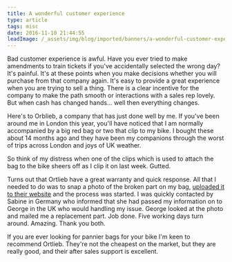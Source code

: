 ```yaml
---
title: A wonderful customer experience
type: article
tags: misc
date: 2016-11-10 21:44:55
leadImage: /_assets/img/blog/imported/banners/a-wonderful-customer-experience.jpg
---
```


<p class="p1"> Bad customer experience is awful. Have you ever tried to make amendments to train tickets if you&#39;ve accidentally selected the wrong day? It&#39;s painful. It&#39;s at these points when you make decisions whether you will purchase from that company again. It&#39;s easy to provide a great experience when you are trying to sell a thing. There is a clear incentive for the company to make the path smooth or interactions with a sales rep lovely. But when cash has changed hands... well then everything changes.</p><p class="p1"> Here&#39;s to Orblieb, a company that has just done well by me. If you&#39;ve been around me in London this year, you&#39;ll have noticed that I am normally accompanied by a big red bag or two that clip to my bike. I bought these about 14 months ago and they have been my companions through the worst of trips across London and joys of UK weather.</p><p class="p1"> So think of my distress when one of the clips which is used to attach the bag to the bike sheers off as I clip it on last week. Gutted.</p><p class="p1"> Turns out that Ortlieb have a great warranty and quick response. All that I needed to do was to snap a photo of the broken part on my bag, <a href="https://www.ortlieb.com/en/kontakt/" target="_blank">uploaded it to their website</a> and the process was started. I was quickly contacted by Sabine in Germany who informed that she had passed my information on to George in the UK who would handling my issue. George looked at the photo and mailed me a replacement part. Job done. Five working days turn around. Amazing. Thank you both.</p><p class="p1"> If you are ever looking for pannier bags for your bike I&#39;m keen to recommend Ortlieb. They&#39;re not the cheapest on the market, but they are really good, and their after sales support is excellent.</p>

